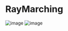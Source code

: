 # RayMarching
![image](https://user-images.githubusercontent.com/107884616/192096297-bd48f6dc-dc8f-49e3-8e71-c29e68a3a6e2.png)
![image](https://user-images.githubusercontent.com/107884616/192096381-31ed0875-5ddf-4ca4-b8b3-b741405d1ea1.png)

